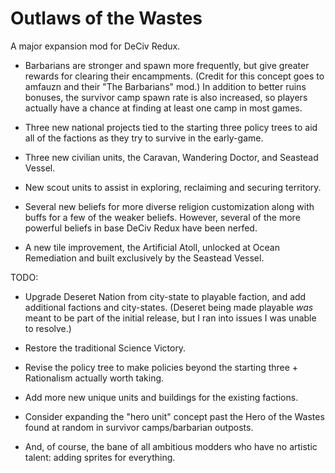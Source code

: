 # Outlaws of the Wastes
A major expansion mod for DeCiv Redux.

- Barbarians are stronger and spawn more frequently, but give greater rewards for clearing their encampments. (Credit for this concept goes to amfauzn and their "The Barbarians" mod.) In addition to better ruins bonuses, the survivor camp spawn rate is also increased, so players actually have a chance at finding at least one camp in most games.

- Three new national projects tied to the starting three policy trees to aid all of the factions as they try to survive in the early-game.

- Three new civilian units, the Caravan, Wandering Doctor, and Seastead Vessel.

- New scout units to assist in exploring, reclaiming and securing territory.

- Several new beliefs for more diverse religion customization along with buffs for a few of the weaker beliefs. However, several of the more powerful beliefs in base DeCiv Redux have been nerfed.

- A new tile improvement, the Artificial Atoll, unlocked at Ocean Remediation and built exclusively by the Seastead Vessel.

TODO:

- Upgrade Deseret Nation from city-state to playable faction, and add additional factions and city-states. (Deseret being made playable *was* meant to be part of the initial release, but I ran into issues I was unable to resolve.)

- Restore the traditional Science Victory.

- Revise the policy tree to make policies beyond the starting three + Rationalism actually worth taking.

- Add more new unique units and buildings for the existing factions.

- Consider expanding the "hero unit" concept past the Hero of the Wastes found at random in survivor camps/barbarian outposts.

- And, of course, the bane of all ambitious modders who have no artistic talent: adding sprites for everything.
